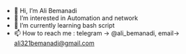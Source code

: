 - 👋 Hi, I’m Ali Bemanadi
- 👀 I’m interested in Automation and network
- 🌱 I’m currently learning bash script
- 📫 How to reach me : telegram -> @ali_bemanadi, email-> ali321bemanadi@gmail.com

<!---
AliBemanadi/AliBemanadi is a ✨ special ✨ repository because its `README.md` (this file) appears on your GitHub profile.
You can click the Preview link to take a look at your changes.
--->
